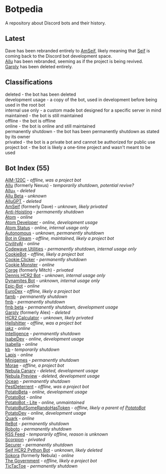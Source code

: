 # Botpedia
A repository about Discord bots and their history.

## Latest
Dave has been rebranded entirely to [AmSeif](/bots/amseif/README.md), likely meaning that [Seif](/developers/seif/README.md) is coming back to the Discord bot development space.
<br>
[Allu](/bots/allu/README.md) has been rebranded, seeming as if the project is being revived.
<br>
[Garply](/bots/garply/README.md) has been deleted entirely.
<br>

## Classifications
deleted - the bot has been deleted
<br>
development usage - a copy of the bot, used in development before being used in the root bot
<br>
internal use only - a custom made bot designed for a specific server in mind
<br>
maintained - the bot is still maintained
<br>
offline - the bot is offline
<br>
online - the bot is online and still maintained
<br>
permanently shutdown - the bot has been permanently shutdown as stated by its owner
<br>
privated - the bot is a private bot and cannot be authorized for public use
<br>
project bot - the bot is likely a one-time project and wasn't meant to be used

## Bot Index (55)
[AIM-120C](/bots/aim-120c/README.md) - *offline, was a project bot*
<br>
[Allu](/bots/allu/README.md) (formerly Nexus) - *temporarily shutdown, potential revive?*
<br>
[Allu+](/bots/allu+/README.md) - *deleted*
<br>
[Allu Beta](/bots/allubeta/README.md) - *unknown*
<br>
[AlluGPT](/bots/allugpt/README.md) - *deleted*
<br>
[AmSeif](/bots/amseif/README.md) (formerly Dave) - *unknown, likely privated*
<br>
[Anti-Hoisting](/bots/anti-hoisting/README.md) - *permanently shutdown*
<br>
[Atom](/bots/atom/README.md) - *online*
<br>
[Atom Developer](/bots/atomdeveloper/README.md) - *online, development usage*
<br>
[Atom Status](/bots/atomstatus/README.md) - *online, internal usage only*
<br>
[Autonomous](/bots/autonomous/README.md) - *unknown, permanently shutdown*
<br>
[Bot in Gleam](/bots/botingleam/README.md) - *offline, maintained, likely a project bot*
<br>
[CivilityAI](/bots/civilityai/README.md) - *online*
<br>
[Codewave Utilities](/bots/codewaveutilities/README.md) - *permanently shutdown, internal usage only*
<br>
[CookieBot](/bots/cookiebot/README.md) - *offline, likely a project bot*
<br>
[Cookie Clicker](/bots/cookieclicker/README.md) - *permanently shutdown*
<br>
[Cookie Monster](/bots/cookiemonster/README.md) - *online*
<br>
[Corge](/bots/corge/README.md) (formerly Mitch) - *privated*
<br>
[Dennis HCR2 Bot](/bots/dennishcr2bot/README.md) - *unknown, internal usage only*
<br>
[Dynamites Bot](/bots/dynamitesbot/README.md) - *unknown, internal usage only*
<br>
[Epic-Bot](/bots/epic-bot/README.md) - *online*
<br>
[EuroDex](/bots/eurodex/README.md) - *offline, likely a project bot*
<br>
[famb](/bots/famb/README.md) - *permanently shutdown*
<br>
[fmb](/bots/fmb/README.md) - *permanently shutdown*
<br>
[fmb beta](/bots/fmbbeta/README.md) - *permanently shutdown, development usage*
<br>
[Garply](/bots/garply/README.md) (formerly Alex) - *deleted*
<br>
[HCR2 Calculator](/bots/hcr2calculator/README.md) - *unknown, likely privated*
<br>
[Hellshitter](/bots/hellshitter/README.md) - *offline, was a project bot*
<br>
[iakz](/bots/iakz/README.md) - *online*
<br>
[Intelligence](/bots/intelligence/README.md) - *permanently shutdown*
<br>
[IsabeDev](/bots/isabedev/README.md) - *online, development usage*
<br>
[Isabella](/bots/isabella/README.md) - *online*
<br>
[kb](/bots/kb/README.md) - *temporarily shutdown*
<br>
[Lapis](/bots/lapis/README.md) - *online*
<br>
[Minigames](/bots/minigames/README.md) - *permanently shutdown*
<br>
[Morae](/bots/morae/README.md) - *offline, a project bot*
<br>
[Nebula Canary](/bots/nebulacanary/README.md) - *deleted, development usage*
<br>
[Nebula Preview](/bots/nebulapreview/README.md) - *deleted, development usage*
<br>
[Ocean](/bots/ocean/README.md) - *permanently shutdown*
<br>
[PestDeterrent](/bots/pestdeterrent/README.md) - *offline, was a project bot*
<br>
[PotatoBeta](/bots/potatobeta/README.md) - *online, development usage*
<br>
[PotatoBot](/bots/potatobot/README.md) - *online*
<br>
[PotatoBot - Lite](/bots/potatobot-lite/README.md) - *online, unmaintained*
<br>
[PotatoButSomeRandoHasToken](/bots/potatobutsomerandohastoken/README.md) - *offline, likely a parent of [PotatoBot](/bots/potatobot/)*
<br>
[PotatoDev](/bots/potatodev/README.md) - *online, development usage*
<br>
[Quark](/bots/quark/README.md) - *online*
<br>
[ReBot](/bots/rebot/README.md) - *permanently shutdown*
<br>
[Roboto](/bots/roboto/README.md) - *permanently shutdown*
<br>
[RSS Feed](/bots/rssfeed/README.md) - *temporarily offline, reason is unknown*
<br>
[Scorpion](/bots/scorpion/README.md) - *privated*
<br>
[Securer](/bots/securer/README.md) - *permanently shutdown*
<br>
[Seif HCR2 Python Bot](/bots/seifhcr2pythonbot/README.md) - *unknown, likely deleted*
<br>
[Sokora](/bots/sokora/README.md) (formerly Nebula) - *online*
<br>
[The Government](/bots/thegovernment/README.md) - *offline, likely a project bot*
<br>
[TicTacToe](/bots/tictactoe/README.md) - *permanently shutdown*
<br>